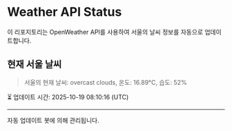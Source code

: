 
# Weather API Status

이 리포지토리는 OpenWeather API를 사용하여 서울의 날씨 정보를 자동으로 업데이트합니다.

## 현재 서울 날씨
> 서울의 현재 날씨: overcast clouds, 온도: 16.89°C, 습도: 52%

⏳ 업데이트 시간: 2025-10-19 08:10:16 (UTC)

---
자동 업데이트 봇에 의해 관리됩니다.
